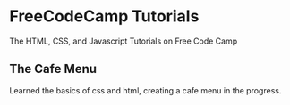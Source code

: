 # FreeCodeCamp Tutorials
The HTML, CSS, and Javascript Tutorials on Free Code Camp

## The Cafe Menu

Learned the basics of css and html, creating a cafe menu in the progress.
